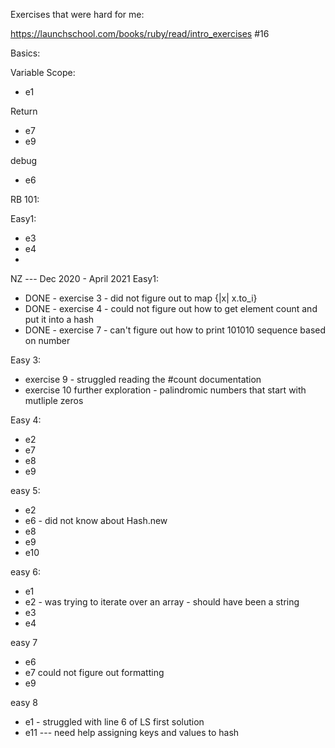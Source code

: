 Exercises that were hard for me:


https://launchschool.com/books/ruby/read/intro_exercises #16



Basics:

Variable Scope:
- e1

Return
- e7
- e9

debug
- e6



RB 101:

Easy1:
- e3
- e4
-




































NZ --- Dec 2020 - April 2021
Easy1:
- DONE - exercise 3 - did not figure out to map {|x| x.to_i}
- DONE - exercise 4 - could not figure out how to get element count and put it into a hash
- DONE - exercise 7 - can't figure out how to print 101010 sequence based on number

Easy 3:
- exercise 9 - struggled reading the #count documentation
- exercise 10 further exploration - palindromic numbers that start with mutliple zeros

Easy 4:
- e2
- e7
- e8
- e9

easy 5:
- e2
- e6 - did not know about Hash.new
- e8
- e9
- e10

easy 6:
- e1
- e2 - was trying to iterate over an array - should have been a string
- e3
- e4

easy 7
- e6
- e7 could not figure out formatting
- e9

easy 8
- e1 - struggled with line 6 of LS first solution
- e11 --- need help assigning keys and values to hash